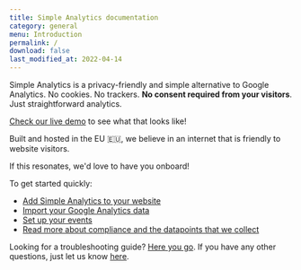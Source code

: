 ```yaml
---
title: Simple Analytics documentation
category: general
menu: Introduction
permalink: /
download: false
last_modified_at: 2022-04-14
---
```


Simple Analytics is a privacy-friendly and simple alternative to Google Analytics. No cookies. No trackers. **No consent required from your visitors**. Just straightforward analytics. 

[Check our live demo](https://dashboard.simpleanalytics.com/simpleanalytics.com) to see what that looks like! 

Built and hosted in the EU 🇪🇺, we believe in an internet that is friendly to website visitors. 

If this resonates, we'd love to have you onboard!

To get started quickly:

- [Add Simple Analytics to your website](https://docs.simpleanalytics.com/script)
- [Import your Google Analytics data](https://docs.simpleanalytics.com/import-google-analytics-data)
- [Set up your events](https://docs.simpleanalytics.com/events)
- [Read more about compliance and the datapoints that we collect](https://docs.simpleanalytics.com/introduction-to-legal)

Looking for a troubleshooting guide? [Here you go](https://www.simpleanalytics.com/blog/debug-simple-analytics-script). If you have any other questions, just let us know [here](https://dashboard.simpleanalytics.com/contact).

<img class="drawing" src="https://assets.simpleanalytics.com/images/drawings/cookie-jar.png" alt="">
